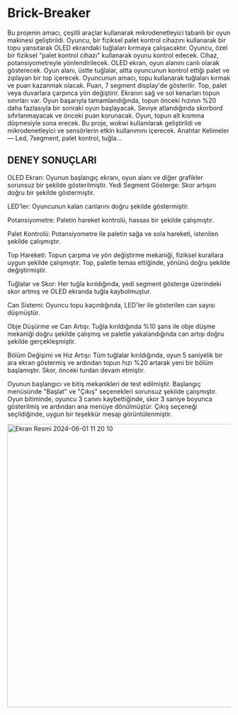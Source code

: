 # Brick-Breaker

Bu projenin amacı, çeşitli araçlar kullanarak
mikrodenetleyici tabanlı bir oyun makinesi geliştirildi. Oyuncu,
bir fiziksel palet kontrol cihazını kullanarak bir topu yansıtarak
OLED ekrandaki tuğlaları kırmaya çalışacaktır. Oyuncu, özel bir
fiziksel "palet kontrol cihazı" kullanarak oyunu kontrol edecek.
Cihaz, potansiyometreyle yönlendirilecek. OLED ekran, oyun
alanını canlı olarak gösterecek. Oyun alanı, üstte tuğlalar, altta
oyuncunun kontrol ettiği palet ve zıplayan bir top içerecek.
Oyuncunun amacı, topu kullanarak tuğlaları kırmak ve puan
kazanmak olacak. Puan, 7 segment display'de gösterilir. Top,
palet veya duvarlara çarpınca yön değiştirir. Ekranın sağ ve sol
kenarları topun sınırları var. Oyun başarıyla tamamlandığında,
topun önceki hızının %20 daha fazlasıyla bir sonraki oyun
başlayacak. Seviye atlandığında skorbord sıfırlanmayacak ve
önceki puan korunacak. Oyun, topun alt kısmına düşmesiyle
sona erecek. Bu proje, wokwi kullanılarak geliştirildi ve
mikrodenetleyici ve sensörlerin etkin kullanımını içerecek.
Anahtar Kelimeler — Led, 7segment, palet kontrol, tuğla…


## DENEY SONUÇLARI
OLED Ekran: Oyunun başlangıç ekranı, oyun alanı ve
diğer grafikler sorunsuz bir şekilde gösterilmiştir.
Yedi Segment Gösterge: Skor artışını doğru bir şekilde
göstermiştir.

LED'ler: Oyuncunun kalan canlarını doğru şekilde
göstermiştir.

Potansiyometre: Paletin hareket kontrolü, hassas bir şekilde
çalışmıştır.

Palet Kontrolü: Potansiyometre ile paletin sağa ve sola
hareketi, istenilen şekilde çalışmıştır.

Top Hareketi: Topun çarpma ve yön değiştirme mekaniği,
fiziksel kurallara uygun şekilde çalışmıştır. Top, paletle temas
ettiğinde, yönünü doğru şekilde değiştirmiştir.

Tuğlalar ve Skor: Her tuğla kırıldığında, yedi segment
gösterge üzerindeki skor artmış ve OLED ekranda tuğla
kaybolmuştur.

Can Sistemi: Oyuncu topu kaçırdığında, LED'ler ile
gösterilen can sayısı düşmüştür.

Obje Düşürme ve Can Artışı: Tuğla kırıldığında %10 şans
ile obje düşme mekaniği doğru şekilde çalışmış ve paletle
yakalandığında can artışı doğru şekilde gerçekleşmiştir.

Bölüm Değişimi ve Hız Artışı: Tüm tuğlalar kırıldığında,
oyun 5 saniyelik bir ara ekran göstermiş ve ardından topun hızı
%20 artarak yeni bir bölüm başlamıştır. Skor, önceki turdan
devam etmiştir.

Oyunun başlangıcı ve bitiş mekanikleri de test edilmiştir.
Başlangıç menüsünde "Başlat" ve "Çıkış" seçenekleri sorunsuz
şekilde çalışmıştır. Oyun bitiminde, oyuncu 3 canını
kaybettiğinde, skor 3 saniye boyunca gösterilmiş ve ardından
ana menüye dönülmüştür. Çıkış seçeneği seçildiğinde, uygun
bir teşekkür mesajı görüntülenmiştir.

<img width="640" alt="Ekran Resmi 2024-06-01 11 20 10" src="https://github.com/zeynepplbyk/Brick-Breaker/assets/125740535/3fb4315a-71c5-47d9-8e20-e8ab9615b57a">
